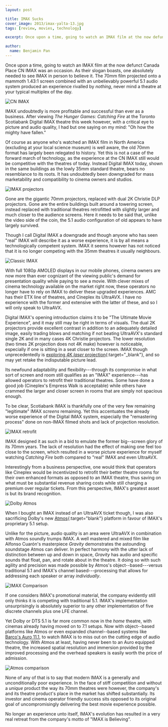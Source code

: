 ```yaml
---
layout: post

title: IMAX Sucks
cover_image: 2013/imax-yalta-13.jpg
tags: [review, movies, technology]

excerpt: Once upon a time, going to watch an IMAX film at the now defunct Canada Place CN IMAX was an occasion. After viewing *The Hunger Games Catching Fire* at the Toronto Scotiabank Digital IMAX theatre this week however, with a critical eye to picture and audio quality, I had but one saying on my mind—"Oh how the mighty have fallen."

author:
  name: Benjamin Pan
---
```


Once upon a time, going to watch an IMAX film at the now defunct Canada Place CN IMAX was an occasion. As their slogan boasts, one absolutely needed to see IMAX in person to believe it. The 70mm film projected onto a mammoth 1.43:1 screen combined with an unbelievably powerful 5.1 audio system produced an experience rivalled by *nothing*, never mind a theatre at your typical multiplex of the day.

![CN IMAX](/images/2013/CN_IMAX.jpg)

IMAX undoubtedly is more profitable and successful than ever as a business. After viewing *The Hunger Games: Catching Fire* at the Toronto Scotiabank Digital IMAX theatre this week however, with a critical eye to picture and audio quality, I had but one saying on my mind: "Oh how the mighty have fallen."

Of course as anyone who's watched an IMAX film in North America (excluding at your local science museum) is well aware, the old 70mm format has largely been relegated to history. Yet this is not a case of the forward march of technology, as the experience at the CN IMAX still would be competitive with the theatres of today. Instead Digital IMAX today, shown in the same buildings as the lowly 35mm standard theatre, bears no resemblance to its roots. It has undoubtedly been downgraded for mass marketability and compatibility to cinema owners and studios.

![IMAX projectors](/images/2013/IMAX_projectors.jpg)

Gone are the gigantic 70mm projectors, replaced with dual 2K Christie DLP projectors. Gone are the entire buildings built around a towering screen, instead replaced with traditional theatres retrofitted with slightly larger and much closer to the audience screens. Here it needs to be said that, unlike the video side of the coin, the 5.1 audio configuration of old appears to have largely survived.

Though I call Digital IMAX a downgrade and though anyone who has seen "real" IMAX will describe it as a worse experience, it is by all means a technologically competent system. IMAX it seems however has not noticed that it is no longer competing with the 35mm theatres it usually neighbours.

![Classic IMAX](/images/2013/msi_imax.JPG)

With full 1080p AMOLED displays in our mobile phones, cinema owners are now more than ever cognizant of the viewing public's demand for presentation quality while paying to see a movie. With clever mixes of cinema technology available on the market right now, these operators no longer have to rely on IMAX to deliver these upgraded experiences. AMC has their ETX line of theatres, and Cineplex its UltraAVX. I have no experience with the former and extensive with the latter of these, and so I will only speak to UltraAVX.

Digital IMAX's opening introduction claims it to be "The Ultimate Movie Experience", and it may still may be right in terms of visuals. The dual 2K projectors provide excellent contrast in addition to an adequately detailed image, easily trading blows and matching if not beating UltraAVX's standard single 2K and in many cases 4K Christie projectors. The lower resolution (two times 2K projection does not 4K make) however is noticeable, especially if one is sitting in a seat closer to the screen. IMAX though unprecedentedly is [exploring 4K *laser* projection](http://variety.com/2013/film/news/imax-demos-new-laser-technology-to-mostly-bright-reception-1200856572/){:target="_blank"}, and so may yet retake the indisputable picture lead.

Its newfound adaptability and flexibility---through its compromise in what sort of screen and room still qualifies as an "IMAX" experience---has allowed operators to retrofit their traditional theatres. Some have done a good job (Cineplex's Empress Walk is acceptable) while others have crammed the larger and closer screen in rooms that are simply not spacious enough.

To be clear, Scotiabank IMAX is thankfully one of the very few remaining "legitimate" IMAX *screens* remaining. Yet this accentuates the already worse experience of the Digital IMAX system, especially the "remastering process" done on non-IMAX filmed shots and lack of projection resolution.

![IMAX retrofit](/images/2013/retrofit.jpg)

IMAX designed it as such in a bid to emulate the former big--screen glory of its 70mm years. The lack of resolution had the effect of making one feel too close to the screen, which resulted in a worse picture experience for myself watching *Catching Fire* both compared to "real" IMAX and even UltraAVX.

Interestingly from a business perspective, one would think that operators like Cineplex would be incentivized to retrofit their better theatre rooms for their own enhanced formats as opposed to an IMAX theatre, thus saving on what must be substantial revenue sharing costs while still charging a premium over regular tickets. From this perspective, IMAX's greatest asset is but its brand recognition.

![Dolby Atmos](/images/2013/Dolby_Atmos.jpg)

When I bought an IMAX instead of an UltraAVX ticket though, I was also sacrificing Dolby's new [Atmos](http://www.dolby.com/us/en/consumer/technology/movie/dolby-atmos.html){:target="blank"} platform in favour of IMAX's proprietary 5.1 setup.

Unlike for the picture, audio quality is an area were UltraAVX in combination with Atmos soundly trumps IMAX. A well mastered and mixed film like Alfonso Cuarón's masterpiece *Gravity* demonstrates the astounding soundstage Atmos can deliver. In perfect harmony with the utter lack of distinction between up and down in space, *Gravity* has audio and specific sounds that float, pan, and rotate about in the theatre. It doing so with such agility and precision was made possible by Atmos's object--based---versus traditional 5.1 and IMAX's channel based---processing that allows for addressing each speaker or array *individually*.

![IMAX Comparison](/images/2013/imax_comparison.jpg)

If one considers IMAX's promotional material, the company evidently still only thinks it is competing with traditional 5.1. IMAX's implementation unsurprisingly is absolutely superior to any other implementation of five discrete channels plus one LFE channel.

Yet Dolby or DTS 5.1 is far more common now in the *home* theatre, with cinemas already having moved on to 7.1 setups. Now with object--based platforms like Atmos or even expanded channel--based systems like [Barco's Auro 11.1](http://www.barco.com/en/auro11-1), to watch IMAX is to miss out on the cutting edge of audio technology. With Atmos at least, having never been to an Auro equipped theatre, the increased spatial resolution and immersion provided by the improved processing and the overhead speakers is easily worth the price of admission.

![Atmos comparison](/images/2013/Atmos.gif)

None of any of that is to say that modern IMAX is a generally and unconditionally poor experience. In the face of stiff competition and without a *unique* product the way its 70mm theatres were however, the company's and its theatre product's place in the market has shifted substantially. Its investor and cinema operator friendly success sits opposed to its original goal of uncompromisingly delivering the best movie experience possible.

No longer an experience unto itself, IMAX's evolution has resulted in a very real retreat from the company's motto of "IMAX is Believing".